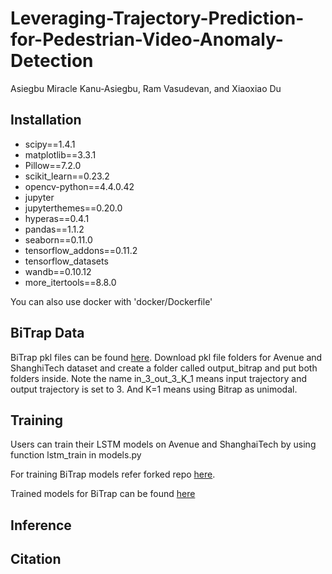 # Leveraging-Trajectory-Prediction-for-Pedestrian-Video-Anomaly-Detection
Asiegbu Miracle Kanu-Asiegbu, Ram Vasudevan, and Xiaoxiao Du 

## Installation 
  * scipy==1.4.1 
  * matplotlib==3.3.1 
  * Pillow==7.2.0 
  * scikit_learn==0.23.2
  * opencv-python==4.4.0.42
  * jupyter 
  * jupyterthemes==0.20.0 
  * hyperas==0.4.1 
  * pandas==1.1.2
  * seaborn==0.11.0
  * tensorflow_addons==0.11.2
  * tensorflow_datasets
  * wandb==0.10.12
  * more_itertools==8.8.0 


 You can also use docker with 'docker/Dockerfile'
 
 ## BiTrap Data
 BiTrap pkl files can be found [here](https://drive.google.com/drive/folders/1ELYuty5kg-J14jrDH66Gv9rhn58O1t9I?usp=sharing).
 Download pkl file folders for Avenue and ShanghiTech dataset and create a folder called output_bitrap and put both folders inside. 
 Note the name in_3_out_3_K_1 means input trajectory and output trajectory is set to 3. And K=1 means using Bitrap as unimodal.
 
 ## Training
 Users can train their LSTM models on Avenue and ShanghaiTech by using function lstm_train in models.py
 
 For training BiTrap models refer forked repo [here](https://github.com/akanuasiegbu/bidireaction-trajectory-prediction).
 
 Trained models for BiTrap can be found [here](https://drive.google.com/drive/folders/1942GF9FIzoqTVOHyW2Qo86s3R1OOSnsg?usp=sharing) 
 
 
 ## Inference 
 
 
 
 
 ## Citation 
